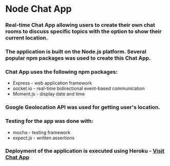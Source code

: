 # Node Chat App

### Real-time Chat App allowing users to create their own chat rooms to discuss specific topics with the option to show their current location.

### The application is built on the Node.js platform.  Several popular npm packages was used to create this Chat App.

### Chat App uses the following npm packages:
* Express - web application framework
* socket.io - real-time bidirectional event-based communication
* Moment.js - display date and time

### Google Geolocation API was used for getting user's location.

### Testing for the app was done with:
* mocha - testing framework
* expect.js - written assertions

### Deployment of the application is executed using Heroku - [Visit Chat App](https://lit-headland-26024.herokuapp.com/)
